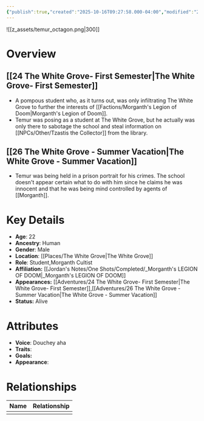```yaml
---
{"publish":true,"created":"2025-10-16T09:27:58.000-04:00","modified":"2025-10-16T14:08:37.486-04:00","published":"2025-10-16T14:08:37.486-04:00","cssclasses":"","Age":"22","Ancestry":"Human","Gender":"Male","Location":["[[The White Grove]]"],"Role":["Student","Morganth Cultist"],"Affiliation":["[[_Morganth's LEGION OF DOOM]]"],"Appearances":["[[Adventures/24 The White Grove- First Semester\|The White Grove- First Semester]]","[[Adventures/26 The White Grove - Summer Vacation\|The White Grove - Summer Vacation]]"],"Status":"Alive"}
---
```


![[z_assets/temur_octagon.png|300]]

# Overview

## [[24 The White Grove- First Semester|The White Grove- First Semester]]
- A pompous student who, as it turns out, was only infiltrating The White Grove to further the interests of [[Factions/Morganth's Legion of Doom\|Morganth's Legion of Doom]].
- Temur was posing as a student at The White Grove, but he actually was only there to sabotage the school and steal information on [[NPCs/Other/Tzastis the Collector]] from the library.

## [[26 The White Grove - Summer Vacation|The White Grove - Summer Vacation]]
- Temur was being held in a prison portrait for his crimes. The school doesn't appear certain what to do with him since he claims he was innocent and that he was being mind controlled by agents of [[Morganth]].

# Key Details
- **Age**: 22
- **Ancestry**: Human
- **Gender**: Male
- **Location**: [[Places/The White Grove\|The White Grove]]
- **Role**: Student,Morganth Cultist
- **Affiliation:** [[Jordan's Notes/One Shots/Completed/_Morganth's LEGION OF DOOM\|_Morganth's LEGION OF DOOM]]
- **Appearances:** [[Adventures/24 The White Grove- First Semester\|The White Grove- First Semester]],[[Adventures/26 The White Grove - Summer Vacation\|The White Grove - Summer Vacation]]
- **Status:** Alive

# Attributes
- **Voice**: Douchey aha
- **Traits**: 
- **Goals:** 
- **Appearance**: 

# Relationships

| Name | Relationship |
| ---- | ------------ |
|      |              |

